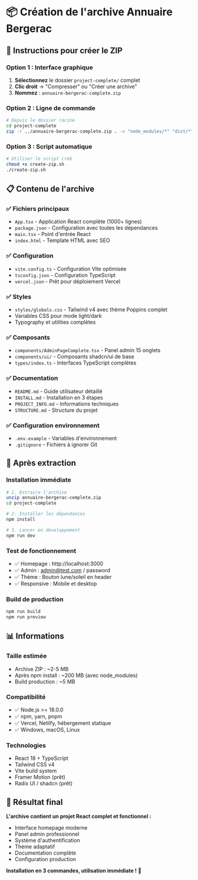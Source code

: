 # 📦 Création de l'archive Annuaire Bergerac

## 🎯 Instructions pour créer le ZIP

### **Option 1 : Interface graphique**

1. **Sélectionnez** le dossier `project-complete/` complet
2. **Clic droit** → "Compresser" ou "Créer une archive"
3. **Nommez** : `annuaire-bergerac-complete.zip`

### **Option 2 : Ligne de commande**

```bash
# Depuis le dossier racine
cd project-complete
zip -r ../annuaire-bergerac-complete.zip . -x "node_modules/*" "dist/*" ".DS_Store"
```

### **Option 3 : Script automatique**

```bash
# Utiliser le script créé
chmod +x create-zip.sh
./create-zip.sh
```

## 📋 Contenu de l'archive

### **✅ Fichiers principaux**
- `App.tsx` - Application React complète (1000+ lignes)
- `package.json` - Configuration avec toutes les dépendances
- `main.tsx` - Point d'entrée React
- `index.html` - Template HTML avec SEO

### **✅ Configuration**
- `vite.config.ts` - Configuration Vite optimisée
- `tsconfig.json` - Configuration TypeScript
- `vercel.json` - Prêt pour déploiement Vercel

### **✅ Styles**
- `styles/globals.css` - Tailwind v4 avec thème Poppins complet
- Variables CSS pour mode light/dark
- Typography et utilities complètes

### **✅ Composants**
- `components/AdminPageComplete.tsx` - Panel admin 15 onglets
- `components/ui/` - Composants shadcn/ui de base
- `types/index.ts` - Interfaces TypeScript complètes

### **✅ Documentation**
- `README.md` - Guide utilisateur détaillé
- `INSTALL.md` - Installation en 3 étapes
- `PROJECT_INFO.md` - Informations techniques
- `STRUCTURE.md` - Structure du projet

### **✅ Configuration environnement**
- `.env.example` - Variables d'environnement
- `.gitignore` - Fichiers à ignorer Git

## 🎯 Après extraction

### **Installation immédiate**
```bash
# 1. Extraire l'archive
unzip annuaire-bergerac-complete.zip
cd project-complete

# 2. Installer les dépendances
npm install

# 3. Lancer en développement
npm run dev
```

### **Test de fonctionnement**
- ✅ Homepage : http://localhost:3000
- ✅ Admin : admin@test.com / password
- ✅ Thème : Bouton lune/soleil en header
- ✅ Responsive : Mobile et desktop

### **Build de production**
```bash
npm run build
npm run preview
```

## 📊 Informations

### **Taille estimée**
- Archive ZIP : ~2-5 MB
- Après npm install : ~200 MB (avec node_modules)
- Build production : ~5 MB

### **Compatibilité**
- ✅ Node.js >= 18.0.0
- ✅ npm, yarn, pnpm
- ✅ Vercel, Netlify, hébergement statique
- ✅ Windows, macOS, Linux

### **Technologies**
- React 18 + TypeScript
- Tailwind CSS v4
- Vite build system
- Framer Motion (prêt)
- Radix UI / shadcn (prêt)

## 🎉 Résultat final

**L'archive contient un projet React complet et fonctionnel :**
- Interface homepage moderne
- Panel admin professionnel
- Système d'authentification
- Thème adaptatif
- Documentation complète
- Configuration production

**Installation en 3 commandes, utilisation immédiate !** 🚀